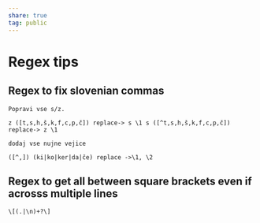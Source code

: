 ```yaml
---  
share: true  
tag: public  
---  
```

# Regex tips  
## Regex to fix slovenian commas  
  
    Popravi vse s/z.  
~~~  
z ([t,s,h,š,k,f,c,p,č]) replace-> s \1 s ([^t,s,h,š,k,f,c,p,č]) replace-> z \1  
~~~  
    dodaj vse nujne vejice  
~~~  
([^,]) (ki|ko|ker|da|če) replace ->\1, \2   
~~~  
  
## Regex to get all between square brackets even if acrosss multiple lines  
```  
\[(.|\n)+?\]  
```